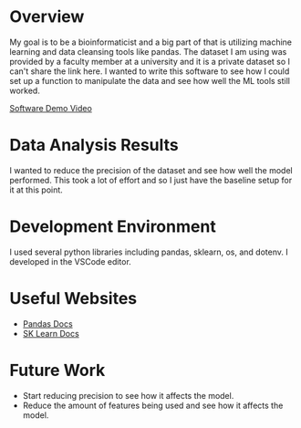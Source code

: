 # Overview
My goal is to be a bioinformaticist and a big part of that is utilizing machine learning and data cleansing tools like pandas.
The dataset I am using was provided by a faculty member at a university and it is a private dataset so I can't share the link here.
I wanted to write this software to see how I could set up a function to manipulate the data and see how well the ML tools still worked.

[Software Demo Video](https://youtu.be/JJTuCxkdoJA)

# Data Analysis Results
I wanted to reduce the precision of the dataset and see how well the model performed. This took a lot of effort and so I just have the baseline setup for it at this point.

# Development Environment
I used several python libraries including pandas, sklearn, os, and dotenv. I developed in the VSCode editor.

# Useful Websites
* [Pandas Docs](https://pandas.pydata.org/docs/)
* [SK Learn Docs](https://scikit-learn.org/stable/)

# Future Work
* Start reducing precision to see how it affects the model.
* Reduce the amount of features being used and see how it affects the model.